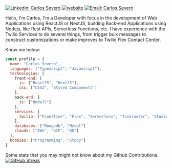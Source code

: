 
[![Linkedin: Carlos Severo](https://img.shields.io/badge/-Carlos-blue?style=flat-square&logo=Linkedin&logoColor=white&link=https://www.linkedin.com/in/carlos-severo-634271162/)](https://www.linkedin.com/in/carlos-severo-634271162/)
[![website](https://img.shields.io/badge/Website-46a2f1.svg?&style=flat-square&logo=Google-Chrome&logoColor=white&link=https://carlossevero.com.br/)](https://carlossevero.com.br/)
[![Email: Carlos Severo](https://img.shields.io/badge/-severo.e.carlos@gmail.com-c14438?style=flat-square&logo=Gmail&logoColor=white&link=mailto:severo.e.carlos@gmail.com)](mailto:severo.e.carlos@gmail.com)

Hello, I'm Carlos, I'm a Developer with focus in the development of Web Applications using ReactJS or NextJS, building Back-end Applications using Nodejs, like Rest APIs, Serverless Functions, etc. I have experience with the Twilio Services to do several things, from trigger bulk messages to construct customizations or make improves to Twilio Flex Contact Center.

Know me below:
```javascript
const profile = {
  name: "Carlos Severo",
  languages: ["Typescript", "Javascript"],
  technologies: [
    front-end: [
      js: ["ReactJS", "NextJS"],
      css: ["CSS3", "Styled Components"]
    ],
    back-end: [
      js: ["NodeJS"]
    ],
    services: [
      twilio: ["Frontline", "Flex", "Serverless", "Taskrouter", "Studio", "Verify", "Conversations", "Programmable Chat"]
    ],
    databases: ["Mongodb", "Mysql"]
    clouds: ["AWS", "GCP", "DO"]
  ],
  hobbies: ["Programming", "Study"]
}
```

Some stats that you may might not know about my Github Contributions.
[![GitHub Streak](https://streak-stats.demolab.com?user=csevero&theme=radical&border_radius=10&date_format=j%20M%5B%20Y%5D)](https://git.io/streak-stats)

